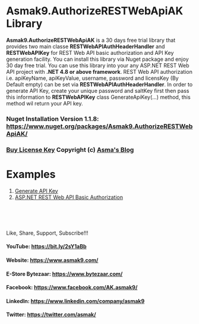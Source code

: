# Asmak9.AuthorizeRESTWebApiAK Library
**Asmak9.AuthorizeRESTWebApiAK** is a 30 days free trial library that provides two main classe **RESTWebAPIAuthHeaderHandler** and **RESTWebAPIKey** for REST Web API basic authorization and API Key generation facility. You can install this library via Nuget package and enjoy 30 day free trial. You can use this library into your any ASP.NET REST Web API project with **.NET 4.8 or above framework**. REST Web API authorization i.e. apiKeyName, apiKeyValue, username, password and licensKey (By Default empty) can be set via **RESTWebAPIAuthHeaderHandler**. In order to generate API Key, create your unique password and saltKey first then pass this information to **RESTWebAPIKey** class GenerateApiKey(...) method, this method wil return your API key.

### Nuget Installation Version 1.1.8: https://www.nuget.org/packages/Asmak9.AuthorizeRESTWebApiAK/

### [Buy License Key](https://bit.ly/354pOkv) Copyright (c) [Asma's Blog](https://www.asmak9.com/)

# Examples

1. [Generate API Key](https://bit.ly/2KNwcVD)
2. [ASP.NET REST Web API Basic Authorization](https://bit.ly/2pGrHVo)

<br/>
<br/>
<br/>


Like, Share, Support, Subscribe!!!

#### YouTube: https://bit.ly/2sY1aBb 

#### Website: https://www.asmak9.com/

#### E-Store Bytezaar: https://www.bytezaar.com/

#### Facebook: https://www.facebook.com/AK.asmak9/

#### LinkedIn: https://www.linkedin.com/company/asmak9

#### Twitter: https://twitter.com/asmak/
